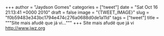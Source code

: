 
+++
author = "Jaydson Gomes"
categories = ["tweet"]
date = "Sat Oct 16 21:13:41 +0000 2010"
draft = false
image = "{TWEET_IMAGE}"
slug = "f0b59483e343bc1794e474c276a0688d0de1a11d"
tags = ["tweet"]
title = """Site mais afudê que já vi..."""
+++
Site mais afudê que já vi http://www.jwz.org

